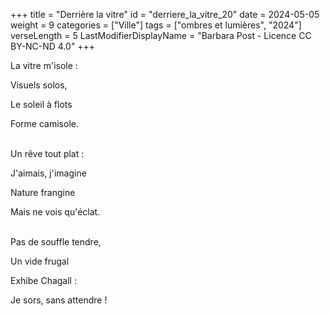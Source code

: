 +++
title = "Derrière la vitre"
id = "derriere_la_vitre_20"
date = 2024-05-05
weight = 9
categories = ["Ville"]
tags = ["ombres et lumières", "2024"]
verseLength = 5
LastModifierDisplayName = "Barbara Post - Licence CC BY-NC-ND 4.0"
+++

La vitre m'isole :

Visuels solos,

Le soleil à flots

Forme camisole.

 \
Un rêve tout plat :

J'aimais, j'imagine

Nature frangine

Mais ne vois qu'éclat.

 \
Pas de souffle tendre,

Un vide frugal

Exhibe Chagall :

Je sors, sans attendre !
